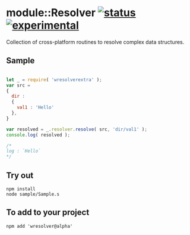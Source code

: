 
# module::Resolver [![status](https://github.com/Wandalen/wResolver/workflows/publish/badge.svg)](https://github.com/Wandalen/wResolver/actions?query=workflow%3Apublish) [![experimental](https://img.shields.io/badge/stability-experimental-orange.svg)](https://github.com/emersion/stability-badges#experimental)

Collection of cross-platform routines to resolve complex data structures.

## Sample

```js

let _ = require( 'wresolverextra' );
var src =
{
  dir :
  {
    val1 : 'Hello'
  },
}

var resolved = _.resolver.resolve( src, 'dir/val1' );
console.log( resolved );

/*
log : `Hello`
*/

```

## Try out

```
npm install
node sample/Sample.s
```

## To add to your project
```
npm add 'wresolver@alpha'
```


